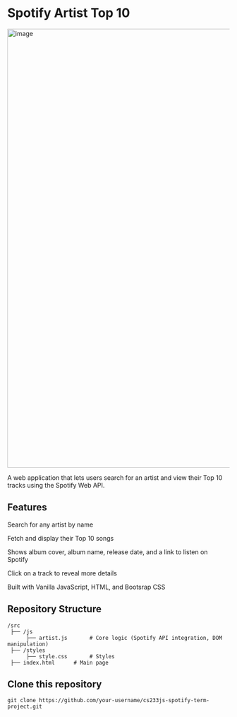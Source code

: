 <h1>Spotify Artist Top 10</h1>
<img width="2519" height="992" alt="image" src="https://github.com/user-attachments/assets/f4d5c6df-6378-4d19-bdf8-80acd4874fa4" />


A web application that lets users search for an artist and view their Top 10 tracks using the Spotify Web API.

<h2>Features</h2>

Search for any artist by name

Fetch and display their Top 10 songs

Shows album cover, album name, release date, and a link to listen on Spotify

Click on a track to reveal more details

Built with Vanilla JavaScript, HTML, and Bootsrap CSS

## Repository Structure
```
/src
 ├── /js
      ├── artist.js       # Core logic (Spotify API integration, DOM manipulation)
 ├── /styles
      ├── style.css       # Styles
 ├── index.html      # Main page
```
## Clone this repository

```
git clone https://github.com/your-username/cs233js-spotify-term-project.git
```
